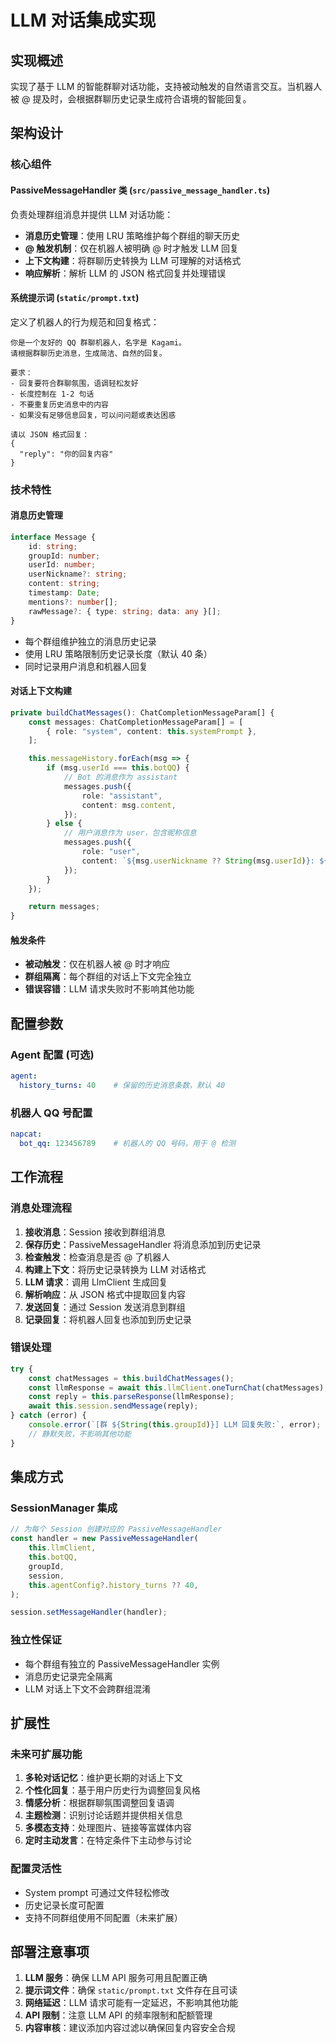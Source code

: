 # LLM 对话集成实现

## 实现概述

实现了基于 LLM 的智能群聊对话功能，支持被动触发的自然语言交互。当机器人被 @ 提及时，会根据群聊历史记录生成符合语境的智能回复。

## 架构设计

### 核心组件

#### PassiveMessageHandler 类 (`src/passive_message_handler.ts`)

负责处理群组消息并提供 LLM 对话功能：

- **消息历史管理**：使用 LRU 策略维护每个群组的聊天历史
- **@ 触发机制**：仅在机器人被明确 @ 时才触发 LLM 回复
- **上下文构建**：将群聊历史转换为 LLM 可理解的对话格式
- **响应解析**：解析 LLM 的 JSON 格式回复并处理错误

#### 系统提示词 (`static/prompt.txt`)

定义了机器人的行为规范和回复格式：

```
你是一个友好的 QQ 群聊机器人，名字是 Kagami。
请根据群聊历史消息，生成简洁、自然的回复。

要求：
- 回复要符合群聊氛围，语调轻松友好
- 长度控制在 1-2 句话
- 不要重复历史消息中的内容
- 如果没有足够信息回复，可以问问题或表达困惑

请以 JSON 格式回复：
{
  "reply": "你的回复内容"
}
```

### 技术特性

#### 消息历史管理

```typescript
interface Message {
    id: string;
    groupId: number;
    userId: number;
    userNickname?: string;
    content: string;
    timestamp: Date;
    mentions?: number[];
    rawMessage?: { type: string; data: any }[];
}
```

- 每个群组维护独立的消息历史记录
- 使用 LRU 策略限制历史记录长度（默认 40 条）
- 同时记录用户消息和机器人回复

#### 对话上下文构建

```typescript
private buildChatMessages(): ChatCompletionMessageParam[] {
    const messages: ChatCompletionMessageParam[] = [
        { role: "system", content: this.systemPrompt },
    ];

    this.messageHistory.forEach(msg => {
        if (msg.userId === this.botQQ) {
            // Bot 的消息作为 assistant
            messages.push({
                role: "assistant",
                content: msg.content,
            });
        } else {
            // 用户消息作为 user，包含昵称信息
            messages.push({
                role: "user",
                content: `${msg.userNickname ?? String(msg.userId)}: ${msg.content}`,
            });
        }
    });

    return messages;
}
```

#### 触发条件

- **被动触发**：仅在机器人被 @ 时才响应
- **群组隔离**：每个群组的对话上下文完全独立
- **错误容错**：LLM 请求失败时不影响其他功能

## 配置参数

### Agent 配置 (可选)

```yaml
agent:
  history_turns: 40    # 保留的历史消息条数，默认 40
```

### 机器人 QQ 号配置

```yaml
napcat:
  bot_qq: 123456789    # 机器人的 QQ 号码，用于 @ 检测
```

## 工作流程

### 消息处理流程

1. **接收消息**：Session 接收到群组消息
2. **保存历史**：PassiveMessageHandler 将消息添加到历史记录
3. **检查触发**：检查消息是否 @ 了机器人
4. **构建上下文**：将历史记录转换为 LLM 对话格式
5. **LLM 请求**：调用 LlmClient 生成回复
6. **解析响应**：从 JSON 格式中提取回复内容
7. **发送回复**：通过 Session 发送消息到群组
8. **记录回复**：将机器人回复也添加到历史记录

### 错误处理

```typescript
try {
    const chatMessages = this.buildChatMessages();
    const llmResponse = await this.llmClient.oneTurnChat(chatMessages);
    const reply = this.parseResponse(llmResponse);
    await this.session.sendMessage(reply);
} catch (error) {
    console.error(`[群 ${String(this.groupId)}] LLM 回复失败:`, error);
    // 静默失败，不影响其他功能
}
```

## 集成方式

### SessionManager 集成

```typescript
// 为每个 Session 创建对应的 PassiveMessageHandler
const handler = new PassiveMessageHandler(
    this.llmClient,
    this.botQQ,
    groupId,
    session,
    this.agentConfig?.history_turns ?? 40,
);

session.setMessageHandler(handler);
```

### 独立性保证

- 每个群组有独立的 PassiveMessageHandler 实例
- 消息历史记录完全隔离
- LLM 对话上下文不会跨群组混淆

## 扩展性

### 未来可扩展功能

1. **多轮对话记忆**：维护更长期的对话上下文
2. **个性化回复**：基于用户历史行为调整回复风格
3. **情感分析**：根据群聊氛围调整回复语调
4. **主题检测**：识别讨论话题并提供相关信息
5. **多模态支持**：处理图片、链接等富媒体内容
6. **定时主动发言**：在特定条件下主动参与讨论

### 配置灵活性

- System prompt 可通过文件轻松修改
- 历史记录长度可配置
- 支持不同群组使用不同配置（未来扩展）

## 部署注意事项

1. **LLM 服务**：确保 LLM API 服务可用且配置正确
2. **提示词文件**：确保 `static/prompt.txt` 文件存在且可读
3. **网络延迟**：LLM 请求可能有一定延迟，不影响其他功能
4. **API 限制**：注意 LLM API 的频率限制和配额管理
5. **内容审核**：建议添加内容过滤以确保回复内容安全合规